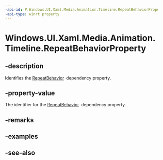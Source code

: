 ```yaml
---
-api-id: P:Windows.UI.Xaml.Media.Animation.Timeline.RepeatBehaviorProperty
-api-type: winrt property
---
```


<!-- Property syntax
public Windows.UI.Xaml.DependencyProperty RepeatBehaviorProperty { get; }
-->

# Windows.UI.Xaml.Media.Animation.Timeline.RepeatBehaviorProperty

## -description
Identifies the [RepeatBehavior](timeline_repeatbehavior.md)  dependency property.



## -property-value
The identifier for the [RepeatBehavior](timeline_repeatbehavior.md)  dependency property.

## -remarks

## -examples

## -see-also
